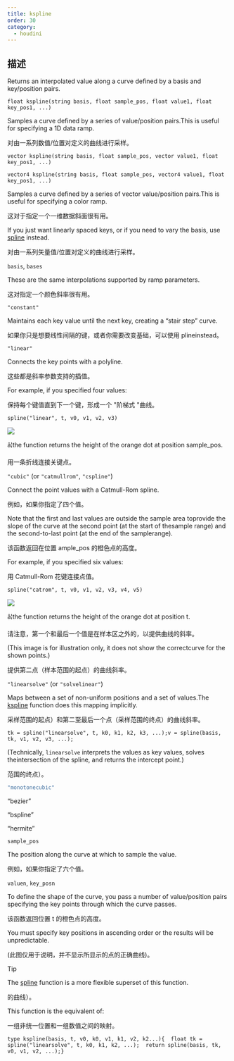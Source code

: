 ```yaml
---
title: kspline
order: 30
category:
  - houdini
---
```

    
## 描述

Returns an interpolated value along a curve defined by a basis and
key/position pairs.

`float kspline(string basis, float sample_pos, float value1, float key_pos1, ...)`

Samples a curve defined by a series of value/position pairs.This is useful for
specifying a 1D data ramp.

对由一系列数值/位置对定义的曲线进行采样。

`vector kspline(string basis, float sample_pos, vector value1, float key_pos1, ...)`

`vector4 kspline(string basis, float sample_pos, vector4 value1, float key_pos1, ...)`

Samples a curve defined by a series of vector value/position pairs.This is
useful for specifying a color ramp.

这对于指定一个一维数据斜面很有用。

If you just want linearly spaced keys, or if you need to vary the basis, use
[spline](spline.html "Samples a value along a polyline or spline curve.")
instead.

对由一系列矢量值/位置对定义的曲线进行采样。

`basis`, `bases`

These are the same interpolations supported by ramp parameters.

这对指定一个颜色斜率很有用。

`"constant"`

Maintains each key value until the next key, creating a “stair step” curve.

如果你只是想要线性间隔的键，或者你需要改变基础，可以使用 plineinstead。

`"linear"`

Connects the key points with a polyline.

这些都是斜率参数支持的插值。

For example, if you specified four values:

保持每个键值直到下一个键，形成一个 "阶梯式 "曲线。

    spline("linear", t, v0, v1, v2, v3)

![](../../images/vex/spline_linear.svg)

â¦the function returns the height of the orange dot at position sample_pos.

用一条折线连接关键点。

`"cubic"` (or `"catmullrom"`, `"cspline"`)

Connect the point values with a Catmull-Rom spline.

例如，如果你指定了四个值。

Note that the first and last values are outside the sample area toprovide the
slope of the curve at the second point (at the start of thesample range) and
the second-to-last point (at the end of the samplerange).

该函数返回在位置 ample_pos 的橙色点的高度。

For example, if you specified six values:

用 Catmull-Rom 花键连接点值。

    spline("catrom", t, v0, v1, v2, v3, v4, v5)

![](../../images/vex/spline_catrom.svg)

â¦the function returns the height of the orange dot at position t.

请注意，第一个和最后一个值是在样本区之外的，以提供曲线的斜率。

(This image is for illustration only, it does not show the correctcurve for
the shown points.)

提供第二点（样本范围的起点）的曲线斜率。

`"linearsolve"` (or `"solvelinear"`)

Maps between a set of non-uniform positions and a set of values.The
[kspline](kspline.html "Returns an interpolated value along a curve defined by
a basis and key/position pairs.") function does this mapping implicitly.

采样范围的起点）和第二至最后一个点（采样范围的终点）的曲线斜率。

    tk = spline("linearsolve", t, k0, k1, k2, k3, ...);v = spline(basis, tk, v1, v2, v3, ...);

(Technically, `linearsolve` interprets the values as key values, solves
theintersection of the spline, and returns the intercept point.)

范围的终点）。

```c
"monotonecubic"
```

“bezier”

“bspline”

“hermite”

`sample_pos`

The position along the curve at which to sample the value.

例如，如果你指定了六个值。

`valuen`, `key_posn`

To define the shape of the curve, you pass a number of value/position pairs
specifying the key points through which the curve passes.

该函数返回位置 t 的橙色点的高度。

You must specify key positions in ascending order or the results will be
unpredictable.

(此图仅用于说明，并不显示所显示的点的正确曲线)。

Tip

The [spline](spline.html "Samples a value along a polyline or spline curve.")
function is a more flexible superset of this function.

的曲线）。

This function is the equivalent of:

一组非统一位置和一组数值之间的映射。

    type kspline(basis, t, v0, k0, v1, k1, v2, k2...){  float tk = spline("linearsolve", t, k0, k1, k2, ...);  return spline(basis, tk, v0, v1, v2, ...);}
